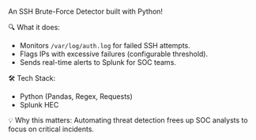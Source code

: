 An SSH Brute-Force Detector built with Python! 

🔍 What it does: 
- Monitors `/var/log/auth.log` for failed SSH attempts. 
- Flags IPs with excessive failures (configurable threshold). 
- Sends real-time alerts to Splunk for SOC teams. 

🛠 Tech Stack: 
- Python (Pandas, Regex, Requests) 
- Splunk HEC 

💡 Why this matters: 
Automating threat detection frees up SOC analysts to focus on critical incidents. 
